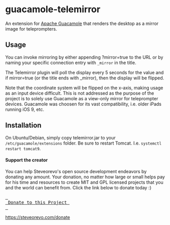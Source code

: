 # guacamole-telemirror
An extension for [Apache Guacamole](https://guacamole.apache.org) that renders the desktop as a mirror image for teleprompters.

## Usage
You can invoke mirroring by either appending ?mirror=true to the URL or by naming your specific connection entry with `_mirror` in the title. 

The Telemirror plugin will poll the display every 5 seconds for the value and if mirror=true (or the title ends with _mirror), then the display will be flipped. 

Note that the coordinate system will be flipped on the x-axis, making usage as an input device difficult. This is not addressed as the purpose of the project is to solely use Guacamole as a view-only mirror for teleprompter devices. Guacamole was choosen for its vast compatibility, i.e. older iPads running iOS 9, etc.

## Installation
On Ubuntu/Debian, simply copy telemirror.jar to your `/etc/guacamole/extensions` folder. Be sure to restart Tomcat. I.e. `systemctl restart tomcat9`. 

#### Support the creator
You can help Steveorevo's open source development endeavors by donating any amount. Your donation, no matter how large or small helps pay for his time and resources to create MIT and GPL licensed projects that you and the world can benefit from. Click the link below to donate today :)
<div>
         

[<kbd> <br> Donate to this Project <br> </kbd>][KBD]


</div>


<!---------------------------------------------------------------------------->

[KBD]: https://steveorevo.com/donate

https://steveorevo.com/donate

